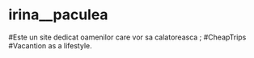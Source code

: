 # irina__paculea
#Este un site dedicat oamenilor care vor sa calatoreasca ;
#CheapTrips
#Vacantion as a lifestyle.
